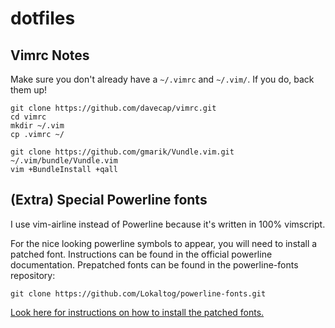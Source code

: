 # dotfiles

## Vimrc Notes

Make sure you don't already have a `~/.vimrc` and `~/.vim/`. If you do, back
them up!

    git clone https://github.com/davecap/vimrc.git    
    cd vimrc
    mkdir ~/.vim
    cp .vimrc ~/

    git clone https://github.com/gmarik/Vundle.vim.git ~/.vim/bundle/Vundle.vim
    vim +BundleInstall +qall


## (Extra) Special Powerline fonts

I use vim-airline instead of Powerline because it's written in 100% vimscript.

For the nice looking powerline symbols to appear, you will need to install a
patched font. Instructions can be found in the official powerline documentation.
Prepatched fonts can be found in the powerline-fonts repository:

    git clone https://github.com/Lokaltog/powerline-fonts.git


[Look here for instructions on how to install the patched fonts.](https://powerline.readthedocs.org/en/master/installation.html#patched-fonts)
